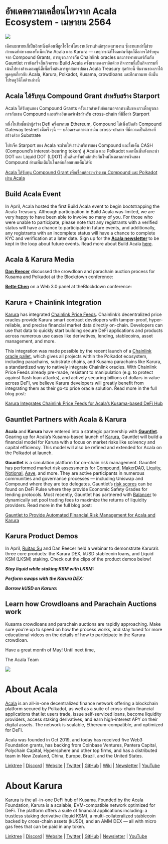 # อัพเดตความเคลื่อนไหวจาก Acala Ecosystem - เมษายน 2564

![](https://miro.medium.com/max/1600/1*XOEVr_D6cvZjXJpD19P1bQ.png)

เดือนเมษายนก็เป็นอีกหนึ่งเดือนที่ถูกไฮไลท์โดยงานอีเวนต์หลักๆสองสามงาน ซึ่งงานเหล่านี้ช่วยกำหนดทิศทางของทั้งเน็ตเวิร์ค Acala และ Karura — เหตุการณ์ที่โดดเด่นที่สุดก็คือการได้รับทุนจาก Compound Grants, การบูรณาการกับ Chainlink oracles และการพาทเนอร์กันกับ Gauntlet เรายังเสร็จสิ้นกิจกรรม Build Acala ครั้งแรกของเราอีกด้วย กิจกรรมนี้เป็นกิจกรรมที่เน้นไปทางด้านคอมมูนิตี้เพื่อเริ่มต้นการบูตสแตรปของ Acala Treasury สุดท้ายนี้ ทีมงานของเราได้พูดคุยเกี่ยวกับ Acala, Karura, Polkadot, Kusama, crowdloans และอีกมากมาย ดังนั้นโปรดดูวิดีโอด้านล่างนี้

## **Acala ได้รับทุน Compound Grant สำหรับสร้าง Starport**

Acala ได้รับทุนของ Compound Grants ครั้งแรกสำหรับข้อเสนอจากทางทีมของเราเพื่อบูรณาการกับเชน Compound และสร้างอินเตอร์เฟซสำหรับ cross-chain ที่มีชื่อว่า Starport

หนึ่งในทีมชั้นนำผู้สร้าง Defi ครั้งแรกบน Ethereum, Compound ได้เพิ่งเปิดตัว Compound Gateway testnet เมื่อเร็วๆนี้ — บล็อคเชนตลาดการเงิน cross-chain ที่มีความเป็นอิสระที่สร้างด้วย Substrate

โปรเจ็ค Starport ของ Acala จะช่วยให้เรานำบริการของ Compound และโทเค็น CASH (Compound’s interest-bearing token) สู่ Acala และ Polkadot นอกนั้นนั้นยังแนะนำ DOT และ Liquid DOT (LDOT) เป็นสินทรัพย์หลักประกันใหม่ในตลาดการเงินของ Compound อ่านเพิ่มเติมในโพสต์บล็อกแบบเต็มได้ที่:

[Acala ได้รับทุน Compound Grant เพื่อเชื่อมต่อระหว่างเชน Compound และ Polkadot ผ่าน Acala](https://medium.com/acalanetwork/acala-receives-compound-grant-to-connect-compound-chain-and-polkadot-via-acala-a055d391e94a)

## **Build Acala Event**

In April, Acala hosted the first Build Acala event to begin bootstrapping the Acala Treasury. Although participation in Build Acala was limited, we are very happy to have been able to involve so many of you. For those who were unable to participate, please note that any registrants with a verified status will have a chance to participate in future events, and additionally, any registrants with an incomplete status will have a chance to complete KYC and verification at a later date. Sign up for the [**Acala newsletter**](https://share.hsforms.com/1X9RxkXk-R62I0VNbATaDXw4h8qc) to be kept in the loop about future events. Read more about Build Acala [here](https://info.acala.network/).

## **Acala & Karura Media**

[**Dan Reecer**](https://twitter.com/danreecer_) discussed the crowdloan and parachain auction process for Kusama and Polkadot at the Blockdown conference:

[**Bette Chen**](https://twitter.com/bettechentt) on a Web 3.0 panel at theBlockdown conference:

## **Karura + Chainlink Integration**

[Karura](https://acala.network/karura) has integrated [Chainlink Price Feeds](https://data.chain.link/). Chainlink’s decentralized price oracles provide Karura smart contract developers with tamper-proof, hyper-reliable, and precise financial market data directly on-chain. Developers can use that data to quickly start building secure DeFi applications and products across numerous use cases like derivatives, lending, stablecoins, asset management, and more.

This integration was made possible by the recent launch of a [Chainlink oracle pallet](https://polkadot.network/chainlink-makes-oracle-pallet-available-to-all-substrate-polkadot-and-kusama-chains-2/), which gives all projects within the Polkadot ecosystem, including parachains, substrate chains, and Kusama parachains like Karura, a standardized way to natively integrate Chainlink oracles. With Chainlink Price Feeds already pre-made, resistant to manipulation (e.g. to protect against flash loan attacks), and actively securing billions of dollars in value across DeFi, we believe Karura developers will greatly benefit from integrating them as their go-to price oracle solution. Read more in the full blog post:

[Karura Integrates Chainlink Price Feeds for Acala’s Kusama-based DeFi Hub](https://medium.com/acalanetwork/karura-chainlink-cddd5f23a93e)

## **Gauntlet Partners with Acala & Karura**

**Acala** and **Karura** have entered into a strategic partnership with [**Gauntlet**](http://gauntlet.network/). Gearing up for Acala’s Kusama-based launch of [Karura](http://acala.network/karura), Gauntlet will build a financial model for Karura with a focus on market risks like solvency and capital efficiency. This model will also be refined and extended for Acala on the Polkadot at launch.

**Gauntlet** is a simulation platform for on-chain risk management. Gauntlet has performed market risk assessments for [Compound](https://gauntlet.network/reports/compound), [MakerDAO](https://maker-report.gauntlet.network/), [Liquity](https://liquity-report.gauntlet.network/), [Notional](https://notional-report.gauntlet.network/), [Aave](https://www.google.com/url?q=https://gauntlet.network/reports/aave&sa=D&source=editors&ust=1620757829310000&usg=AOvVaw3y5W7MBStjIx2EO6Nq44UL), and more. They are active participants in numerous communities and governance processes — including Uniswap and Compound where they are top delegates. Gauntlet’s [risk scores](https://risk.gauntlet.network/) can be found on DeFi Pulse where they provide Economic Safety Grades for lending protocols. Most recently, Gauntlet has partnered with [Balancer](https://medium.com/gauntlet-networks/balancer-v2-pools-trading-fee-methodology-7a65df671b8c) to dynamically set pool trading fees to maximize the returns of liquidity providers. Read more in the full blog post:

[Gauntlet to Provide Automated Financial Risk Management for Acala and Karura](https://medium.com/acalanetwork/gauntlet-to-provide-automated-financial-risk-management-for-acala-and-karura-edd8b41bba9)

## **Karura Product Demos**

In April, [Ruitao Su](https://twitter.com/ruitao_su) and Dan Reecer held a webinar to demonstrate Karura’s three core products: the Karura DEX, kUSD stablecoin loans, and Liquid KSM (LKSM) staking. Check out the clips of the product demos below!

**_Stay liquid while staking KSM with LKSM:_**

**_Perform swaps with the Karura DEX:_**

**_Borrow kUSD on Karura:_**

## **Learn how Crowdloans and Parachain Auctions work**

Kusama crowdloans and parachain auctions are rapidly approaching. Make sure you’re up to speed on how the process works, and stay tuned for more educational videos on the details of how to participate in the Karura crowdloan.

Have a great month of May! Until next time,

The Acala Team

![](https://miro.medium.com/max/2402/0\*kyqlUg4IuiRNKR4P.png)

# **About Acala**

[Acala](http://acala.network) is an all-in-one decentralized finance network offering a blockchain platform secured by Polkadot, as well as a suite of cross-chain financial applications that let users trade, issue self-serviced loans, become liquidity providers, access staking derivatives, and earn high-interest APY on their digital assets. The network is scalable, Ethereum-compatible, and optimized for DeFi.

Acala was founded in Oct 2019, and today has received five Web3 Foundation grants, has backing from Coinbase Ventures, Pantera Capital, Polychain Capital, Hypersphere and other top firms, and has a distributed team in New Zealand, China, Europe, Brazil, and the United States.

[Linktree](https://linktr.ee/acalanetwork) | [Discord](https://discord.gg/vdbFVCH) | [Website](https://acala.network/) | [Twitter](https://twitter.com/AcalaNetwork) | [GitHub](https://github.com/AcalaNetwork/Acala) | [Wiki](https://github.com/AcalaNetwork/Acala/wiki) | [Newsletter](https://share.hsforms.com/1X9RxkXk-R62I0VNbATaDXw4h8qc) | [YouTube](http://youtube.com/c/acalanetwork)

# About Karura

[Karura](http://acala.network/karura) is the all-in-one DeFi hub of Kusama. Founded by the Acala Foundation, Karura is a scalable, EVM-compatible network optimized for DeFi. The platform offers a suite of financial applications including: a trustless staking derivative (liquid KSM), a multi-collateralized stablecoin backed by cross-chain assets (kUSD), and an AMM DEX — all with micro gas fees that can be paid in any token.

[Linktree](http://linktr.ee/karuranetwork) | [Discord](https://discord.gg/vdbFVCH) | [Website](http://acala.network/karura) | [Twitter](https://twitter.com/KaruraNetwork) | [GitHub](https://github.com/AcalaNetwork/Acala) | [Newsletter](https://share.hsforms.com/1X9RxkXk-R62I0VNbATaDXw4h8qc) | [YouTube](http://youtube.com/c/acalanetwork)

